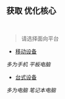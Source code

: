 ## 获取 优化核心

<br />

> 请选择面向平台

- [移动设备](launcher_01.md)

*多为手机 平板电脑*

- [台式设备](device_warning_02.md)

*多为电脑 笔记本电脑*